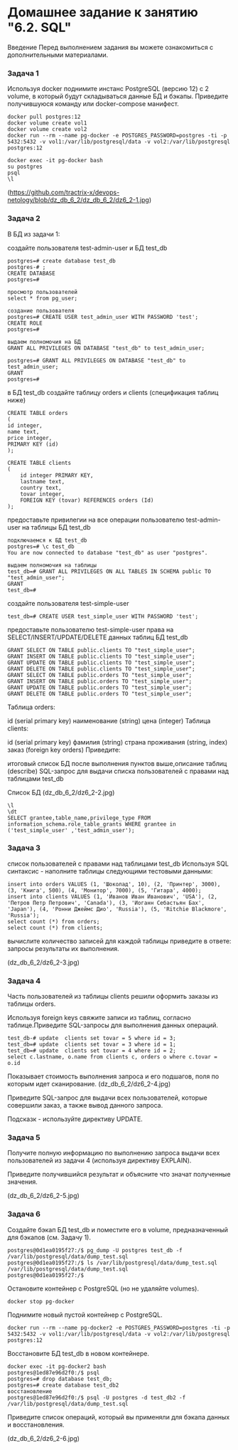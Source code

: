 # Домашнее задание к занятию "6.2. SQL"
Введение
Перед выполнением задания вы можете ознакомиться с дополнительными материалами.

### Задача 1
Используя docker поднимите инстанс PostgreSQL (версию 12) c 2 volume, в который будут складываться данные БД и бэкапы.
Приведите получившуюся команду или docker-compose манифест.

	docker pull postgres:12
	docker volume create vol1
	docker volume create vol2
	docker run --rm --name pg-docker -e POSTGRES_PASSWORD=postgres -ti -p 5432:5432 -v vol1:/var/lib/postgresql/data -v vol2:/var/lib/postgresql postgres:12

	docker exec -it pg-docker bash
	su postgres
	psql
	\l

(https://github.com/tractrix-x/devops-netology/blob/dz_db_6_2/dz_db_6_2/dz6_2-1.jpg)


### Задача 2
В БД из задачи 1:

создайте пользователя test-admin-user и БД test_db

	postgres=# create database test_db
	postgres-# ;
	CREATE DATABASE
	postgres=#

	просмотр пользователей 
	select * from pg_user;
	
	создание пользователя
	postgres=# CREATE USER test_admin_user WITH PASSWORD 'test';
	CREATE ROLE
	postgres=#
	
	выдаем полномочия на БД
	GRANT ALL PRIVILEGES ON DATABASE "test_db" to test_admin_user;
	
	postgres=# GRANT ALL PRIVILEGES ON DATABASE "test_db" to test_admin_user;
	GRANT
	postgres=#
	
в БД test_db создайте таблицу orders и clients (спeцификация таблиц ниже)

	CREATE TABLE orders 
	(
	id integer, 
	name text, 
	price integer, 
	PRIMARY KEY (id) 
	);
	
	CREATE TABLE clients 
	(
		id integer PRIMARY KEY,
		lastname text,
		country text,
		tovar integer,
		FOREIGN KEY (tovar) REFERENCES orders (Id)
	);

предоставьте привилегии на все операции пользователю test-admin-user на таблицы БД test_db

	подключаемся к БД test_db
	postgres=# \c test_db
	You are now connected to database "test_db" as user "postgres".

	выдаем полномочия на таблицы
	test_db=# GRANT ALL PRIVILEGES ON ALL TABLES IN SCHEMA public TO "test_admin_user";
	GRANT
	test_db=#

создайте пользователя test-simple-user

	test_db=# CREATE USER test_simple_user WITH PASSWORD 'test';

предоставьте пользователю test-simple-user права на SELECT/INSERT/UPDATE/DELETE данных таблиц БД test_db

	GRANT SELECT ON TABLE public.clients TO "test_simple_user";
	GRANT INSERT ON TABLE public.clients TO "test_simple_user";
	GRANT UPDATE ON TABLE public.clients TO "test_simple_user";
	GRANT DELETE ON TABLE public.clients TO "test_simple_user";
	GRANT SELECT ON TABLE public.orders TO "test_simple_user";
	GRANT INSERT ON TABLE public.orders TO "test_simple_user";
	GRANT UPDATE ON TABLE public.orders TO "test_simple_user";
	GRANT DELETE ON TABLE public.orders TO "test_simple_user";


Таблица orders:

id (serial primary key)
наименование (string)
цена (integer)
Таблица clients:

id (serial primary key)
фамилия (string)
страна проживания (string, index)
заказ (foreign key orders)
Приведите:

итоговый список БД после выполнения пунктов выше,описание таблиц (describe)
SQL-запрос для выдачи списка пользователей с правами над таблицами test_db

Список БД
(dz_db_6_2/dz6_2-2.jpg)

	\l
	\dt
	SELECT grantee,table_name,privilege_type FROM information_schema.role_table_grants WHERE grantee in ('test_simple_user' ,'test_admin_user');


### Задача 3
список пользователей с правами над таблицами test_db
Используя SQL синтаксис - наполните таблицы следующими тестовыми данными:

	insert into orders VALUES (1, 'Шоколад', 10), (2, 'Принтер', 3000), (3, 'Книга', 500), (4, 'Монитор', 7000), (5, 'Гитара', 4000);
	insert into clients VALUES (1, 'Иванов Иван Иванович', 'USA'), (2, 'Петров Петр Петрович', 'Canada'), (3, 'Иоганн Себастьян Бах', 'Japan'), (4, 'Ронни Джеймс Дио', 'Russia'), (5, 'Ritchie Blackmore', 'Russia');
	select count (*) from orders;
	select count (*) from clients;

вычислите количество записей для каждой таблицы
приведите в ответе:
запросы
результаты их выполнения.

(dz_db_6_2/dz6_2-3.jpg)

### Задача 4
Часть пользователей из таблицы clients решили оформить заказы из таблицы orders.

Используя foreign keys свяжите записи из таблиц, согласно таблице.Приведите SQL-запросы для выполнения данных операций.

	test_db-# update  clients set tovar = 5 where id = 3;
	test_db=# update  clients set tovar = 3 where id = 1;
	test_db=# update  clients set tovar = 4 where id = 2;
	select c.lastname, o.name from clients c, orders o where c.tovar = o.id

Показывает стоимость выполнения запроса и его подшагов, поля по которым идет сканирование.
(dz_db_6_2/dz6_2-4.jpg)

Приведите SQL-запрос для выдачи всех пользователей, которые совершили заказ, а также вывод данного запроса.

Подсказк - используйте директиву UPDATE.


### Задача 5
Получите полную информацию по выполнению запроса выдачи всех пользователей из задачи 4 (используя директиву EXPLAIN).

Приведите получившийся результат и объясните что значат полученные значения.

(dz_db_6_2/dz6_2-5.jpg)


### Задача 6
Создайте бэкап БД test_db и поместите его в volume, предназначенный для бэкапов (см. Задачу 1).

	postgres@0d1ea0195f27:/$ pg_dump -U postgres test_db -f /var/lib/postgresql/data/dump_test.sql
	postgres@0d1ea0195f27:/$ ls /var/lib/postgresql/data/dump_test.sql
	/var/lib/postgresql/data/dump_test.sql
	postgres@0d1ea0195f27:/$

Остановите контейнер с PostgreSQL (но не удаляйте volumes).

	docker stop pg-docker

Поднимите новый пустой контейнер с PostgreSQL.

	docker run --rm --name pg-docker2 -e POSTGRES_PASSWORD=postgres -ti -p 5432:5432 -v vol1:/var/lib/postgresql/data -v vol2:/var/lib/postgresql postgres:12

Восстановите БД test_db в новом контейнере.

	docker exec -it pg-docker2 bash
	postgres@1ed87e96d2f0:/$ psql
	postgres=# drop database test_db;
	postgres=# create database test_db2
	восстановление
	postgres@1ed87e96d2f0:/$ psql -U postgres -d test_db2 -f /var/lib/postgresql/data/dump_test.sql

Приведите список операций, который вы применяли для бэкапа данных и восстановления.

(dz_db_6_2/dz6_2-6.jpg)
